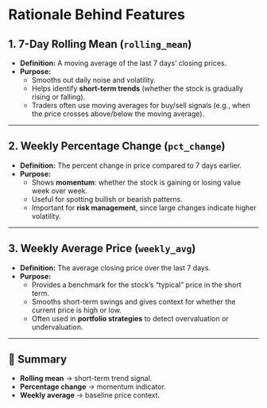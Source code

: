 # Rationale Behind Features

## 1. 7-Day Rolling Mean (`rolling_mean`)
- **Definition:** A moving average of the last 7 days’ closing prices.  
- **Purpose:**  
  - Smooths out daily noise and volatility.  
  - Helps identify **short-term trends** (whether the stock is gradually rising or falling).  
  - Traders often use moving averages for buy/sell signals (e.g., when the price crosses above/below the moving average).  

---

## 2. Weekly Percentage Change (`pct_change`)
- **Definition:** The percent change in price compared to 7 days earlier.  
- **Purpose:**  
  - Shows **momentum**: whether the stock is gaining or losing value week over week.  
  - Useful for spotting bullish or bearish patterns.  
  - Important for **risk management**, since large changes indicate higher volatility.  

---

## 3. Weekly Average Price (`weekly_avg`)
- **Definition:** The average closing price over the last 7 days.  
- **Purpose:**  
  - Provides a benchmark for the stock’s “typical” price in the short term.  
  - Smooths short-term swings and gives context for whether the current price is high or low.  
  - Often used in **portfolio strategies** to detect overvaluation or undervaluation.  

---

## 📌 Summary
- **Rolling mean** → short-term trend signal.  
- **Percentage change** → momentum indicator.  
- **Weekly average** → baseline price context.  